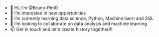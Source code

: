 - 👋 Hi, I’m @Bruno-Pint0
- 👀 I’m interested in new opportunities
- 🌱 I’m currently learning data science, Python, Machine laern and SQL
- 💞️ I’m looking to collaborate on data analysis and machine learning
- 📫 Get in touch and let's create history together!!!

<!---
Bruno-Pint0/Bruno-Pint0 is a ✨ special ✨ repository because its `README.md` (this file) appears on your GitHub profile.
You can click the Preview link to take a look at your changes.
--->
